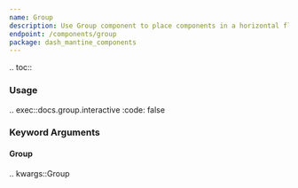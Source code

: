 ```yaml
---
name: Group
description: Use Group component to place components in a horizontal flex container.
endpoint: /components/group
package: dash_mantine_components
---
```


.. toc::

### Usage

.. exec::docs.group.interactive
    :code: false

### Keyword Arguments

#### Group

.. kwargs::Group
